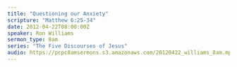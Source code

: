```yaml
---
title: "Questioning our Anxiety"
scripture: "Matthew 6:25-34"
date: 2012-04-22T08:00:00Z
speaker: Ron Williams
sermon_type: 8am
series: "The Five Discourses of Jesus"
audio: https://pcpc8amsermons.s3.amazonaws.com/20120422_williams_8am.mp3 
---
```



